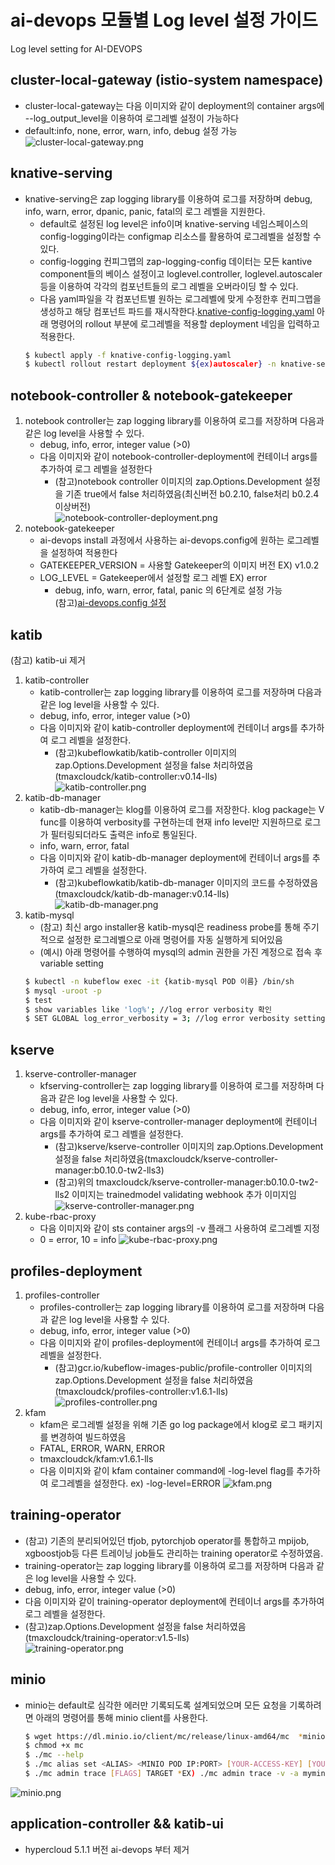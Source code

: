 
# ai-devops 모듈별 Log level 설정 가이드

Log level setting for AI-DEVOPS


## cluster-local-gateway (istio-system namespace)
* cluster-local-gateway는 다음 이미지와 같이 deployment의 container args에 --log_output_level을 이용하여 로그레벨 설정이 가능하다
* default:info, none, error, warn, info, debug 설정 가능
![cluster-local-gateway.png](./IMG/cluster-local-gateway.png)  

## knative-serving
* knative-serving은 zap logging library를 이용하여 로그를 저장하며 debug, info, warn, error, dpanic, panic, fatal의 로그 레벨을 지원한다. 
    * default로 설정된 log level은 info이며 knative-serving 네임스페이스의 config-logging이라는 configmap 리소스를 활용하여 로그레벨을 설정할 수 있다.
    * config-logging 컨피그맵의 zap-logging-config 데이터는 모든 kantive component들의 베이스 설정이고 loglevel.controller, loglevel.autoscaler 등을 이용하여 각각의 컴포넌트들의 로그 레벨을 오버라이딩 할 수 있다.
    * 다음 yaml파일을 각 컴포넌트별 원하는 로그레벨에 맞게 수정한후 컨피그맵을 생성하고 해당 컴포넌트 파드를 재시작한다.[knative-config-logging.yaml](./knative-config-logging.yaml)
      아래 명령어의 rollout 부분에 로그레벨을 적용할 deployment 네임을 입력하고 적용한다.
    ```bash
    $ kubectl apply -f knative-config-logging.yaml
    $ kubectl rollout restart deployment ${ex)autoscaler} -n knative-serving
    ```

## notebook-controller & notebook-gatekeeper
1. notebook controller는 zap logging library를 이용하여 로그를 저장하며 다음과 같은 log level을 사용할 수 있다.
    * debug, info, error, integer value (>0)     
    * 다음 이미지와 같이 notebook-controller-deployment에 컨테이너 args를 추가하여 로그 레벨을 설정한다
        * (참고)notebook controller 이미지의 zap.Options.Development 설정을 기존 true에서 false 처리하였음(최신버전 b0.2.10, false처리 b0.2.4 이상버전)    
    ![notebook-controller-deployment.png](./IMG/notebook-controller-deployment.png)
2. notebook-gatekeeper
    * ai-devops install 과정에서 사용하는 ai-devops.config에 원하는 로그레벨을 설정하여 적용한다
    * GATEKEEPER_VERSION = 사용할 Gatekeeper의 이미지 버전 EX) v1.0.2
    * LOG_LEVEL = Gatekeeper에서 설정할 로그 레벨 EX) error
        * debug, info, warn, error, fatal, panic 의 6단계로 설정 가능    
    (참고)[ai-devops.config 설정](https://github.com/tmax-cloud/install-ai-devops#step-1-ai-devopsconfig-%EC%84%A4%EC%A0%95)   

## katib
(참고) katib-ui 제거
1. katib-controller
    * katib-controller는 zap logging library를 이용하여 로그를 저장하며 다음과 같은 log level을 사용할 수 있다.    
    * debug, info, error, integer value (>0)    
    * 다음 이미지와 같이 katib-controller deployment에 컨테이너 args를 추가하여 로그 레벨을 설정한다.
        * (참고)kubeflowkatib/katib-controller 이미지의 zap.Options.Development 설정을 false 처리하였음(tmaxcloudck/katib-controller:v0.14-lls)       
    ![katib-controller.png](./IMG/katib-controller.png)  
2. katib-db-manager
    * katib-db-manager는 klog를 이용하여 로그를 저장한다. klog package는 V func를 이용하여 verbosity를 구현하는데 현재 info level만 지원하므로 로그가 필터링되더라도 출력은 info로 통일된다.
    * info, warn, error, fatal
    * 다음 이미지와 같이 katib-db-manager deployment에 컨테이너 args를 추가하여 로그 레벨을 설정한다.
        * (참고)kubeflowkatib/katib-db-manager 이미지의 코드를 수정하였음(tmaxcloudck/katib-db-manager:v0.14-lls)  
    ![katib-db-manager.png](./IMG/katib-db-manager.png)      
3. katib-mysql
    * (참고) 최신 argo installer용 katib-mysql은 readiness probe를 통해 주기적으로 설정한 로그레벨으로 아래 명령어를 자동 실행하게 되어있음
    * (예시) 아래 명령어를 수행하여 mysql의 admin 권한을 가진 계정으로 접속 후 variable setting
    ```bash
    $ kubectl -n kubeflow exec -it {katib-mysql POD 이름} /bin/sh
    $ mysql -uroot -p
    $ test
    $ show variables like 'log%'; //log error verbosity 확인
    $ SET GLOBAL log_error_verbosity = 3; //log error verbosity setting, 기본값은 2, 1(errors only), 2(errors and warnings), 3(errors, warnings, and notes)
    ```

## kserve
1. kserve-controller-manager
    * kfserving-controller는 zap logging library를 이용하여 로그를 저장하며 다음과 같은 log level을 사용할 수 있다.    
    * debug, info, error, integer value (>0)    
    * 다음 이미지와 같이 kserve-controller-manager deployment에 컨테이너 args를 추가하여 로그 레벨을 설정한다.
        * (참고)kserve/kserve-controller 이미지의 zap.Options.Development 설정을 false 처리하였음(tmaxcloudck/kserve-controller-manager:b0.10.0-tw2-lls3)       
        * (참고)위의 tmaxcloudck/kserve-controller-manager:b0.10.0-tw2-lls2 이미지는 trainedmodel validating webhook 추가 이미지임
    ![kserve-controller-manager.png](./IMG/kserve-controller-manager.png)  
2. kube-rbac-proxy    
    * 다음 이미지와 같이 sts container args의 -v 플래그 사용하여 로그레벨 지정
    * 0 = error, 10 = info
     ![kube-rbac-proxy.png](./IMG/kube-rbac-proxy.png)  

## profiles-deployment
1. profiles-controller
    * profiles-controller는 zap logging library를 이용하여 로그를 저장하며 다음과 같은 log level을 사용할 수 있다.    
    * debug, info, error, integer value (>0)    
    * 다음 이미지와 같이 profiles-deployment에 컨테이너 args를 추가하여 로그 레벨을 설정한다.
        * (참고)gcr.io/kubeflow-images-public/profile-controller 이미지의 zap.Options.Development 설정을 false 처리하였음(tmaxcloudck/profiles-controller:v1.6.1-lls)       
    ![profiles-controller.png](./IMG/profiles-controller.png)  
2. kfam
    * kfam은 로그레벨 설정을 위해 기존 go log package에서 klog로 로그 패키지를 변경하여 빌드하였음 
    * FATAL, ERROR, WARN, ERROR
    * tmaxcloudck/kfam:v1.6.1-lls
    * 다음 이미지와 같이 kfam container command에 -log-level flag를 추가하여 로그레벨을 설정한다. ex) -log-level=ERROR
    ![kfam.png](./IMG/kfam.png)  

## training-operator
* (참고) 기존의 분리되어있던 tfjob, pytorchjob operator를 통합하고 mpijob, xgboostjob등 다른 트레이닝 job들도 관리하는 training operator로 수정하였음.
* training-operator는 zap logging library를 이용하여 로그를 저장하며 다음과 같은 log level을 사용할 수 있다.    
* debug, info, error, integer value (>0)
* 다음 이미지와 같이 training-operator deployment에 컨테이너 args를 추가하여 로그 레벨을 설정한다.
* (참고)zap.Options.Development 설정을 false 처리하였음(tmaxcloudck/training-operator:v1.5-lls)       
![training-operator.png](./IMG/training-operator.png)  

## minio
* minio는 default로 심각한 에러만 기록되도록 설계되었으며 모든 요청을 기록하려면 아래의 명령어를 통해 minio client를 사용한다.
    ```bash 
    $ wget https://dl.minio.io/client/mc/release/linux-amd64/mc  *minio client 다운로드
    $ chmod +x mc
    $ ./mc --help
    $ ./mc alias set <ALIAS> <MINIO POD IP:PORT> [YOUR-ACCESS-KEY] [YOUR-SECRET-KEY] *EX)./mc alias set myminio http://10.244.148.54:9000 minio minio123
    $ ./mc admin trace [FLAGS] TARGET *EX) ./mc admin trace -v -a myminio, *syntax 설명-v: verbose, -a: all, -e: error
    ```
![minio.png](./IMG/minio.png) 

## application-controller && katib-ui
* hypercloud 5.1.1 버전 ai-devops 부터 제거







